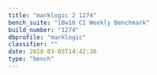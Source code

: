 ```yaml
---
title: "marklogic 2 1274"
bench_suite: "18w10 CI Weekly Benchmark"
build_number: "1274"
dbprofile: "marklogic"
classifier: ""
date: 2018-03-05T14:42:30
type: "bench"
---
```

